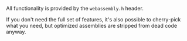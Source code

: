 All functionality is provided by the `webassembly.h` header.

If you don't need the full set of features, it's also possible to cherry-pick what you need, but optimized assemblies are stripped from dead code anyway.
